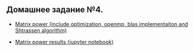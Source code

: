 ## Домашнее задание №4.


- [Matrix power (include optimization, openmp, blas implementaiton and Shtrassen algorithm)](https://github.com/cherninkiy/made-2021-hpc/blob/hw4/hw4/matrix/src/matpower.c)


- [Matrix power results (jupyter notebook)](https://github.com/cherninkiy/made-2021-hpc/blob/hw4/hw4/matrix/results.ipynb) 
